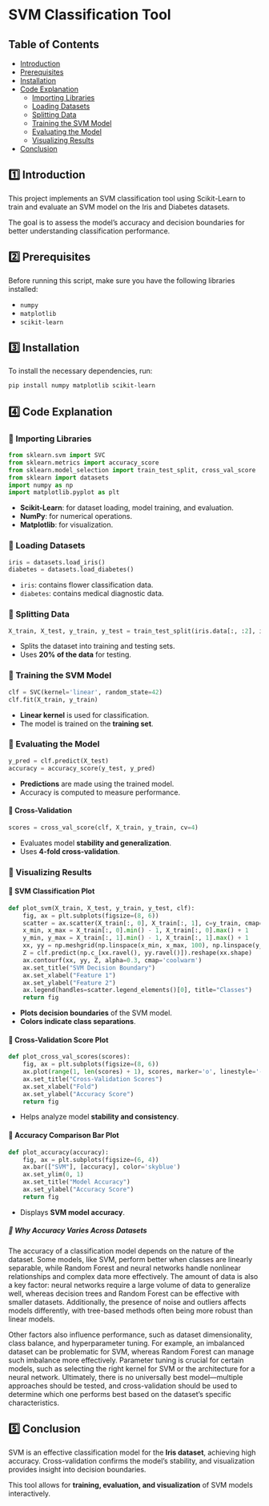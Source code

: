# SVM Classification Tool

## Table of Contents
- [Introduction](#introduction)
- [Prerequisites](#prerequisites)
- [Installation](#installation)
- [Code Explanation](#code-explanation)
  - [Importing Libraries](#importing-libraries)
  - [Loading Datasets](#loading-datasets)
  - [Splitting Data](#splitting-data)
  - [Training the SVM Model](#training-the-svm-model)
  - [Evaluating the Model](#evaluating-the-model)
  - [Visualizing Results](#visualizing-results)
- [Conclusion](#conclusion)

## 1️⃣ Introduction
<a name="introduction"></a>
This project implements an SVM classification tool using Scikit-Learn to train and evaluate an SVM model on the Iris and Diabetes datasets.

The goal is to assess the model’s accuracy and decision boundaries for better understanding classification performance.

## 2️⃣ Prerequisites
<a name="prerequisites"></a>
Before running this script, make sure you have the following libraries installed:

- `numpy`
- `matplotlib`
- `scikit-learn`

## 3️⃣ Installation
<a name="installation"></a>
To install the necessary dependencies, run:

```sh
pip install numpy matplotlib scikit-learn
```

## 4️⃣ Code Explanation
<a name="code-explanation"></a>

### 🔹 Importing Libraries
<a name="importing-libraries"></a>
```python
from sklearn.svm import SVC
from sklearn.metrics import accuracy_score
from sklearn.model_selection import train_test_split, cross_val_score
from sklearn import datasets
import numpy as np
import matplotlib.pyplot as plt
```

- **Scikit-Learn**: for dataset loading, model training, and evaluation.
- **NumPy**: for numerical operations.
- **Matplotlib**: for visualization.

### 🔹 Loading Datasets
<a name="loading-datasets"></a>
```python
iris = datasets.load_iris()
diabetes = datasets.load_diabetes()
```
- `iris`: contains flower classification data.
- `diabetes`: contains medical diagnostic data.

### 🔹 Splitting Data
<a name="splitting-data"></a>
```python
X_train, X_test, y_train, y_test = train_test_split(iris.data[:, :2], iris.target, test_size=0.2, random_state=42)
```
- Splits the dataset into training and testing sets.
- Uses **20% of the data** for testing.

### 🔹 Training the SVM Model
<a name="training-the-svm-model"></a>
```python
clf = SVC(kernel='linear', random_state=42)
clf.fit(X_train, y_train)
```
- **Linear kernel** is used for classification.
- The model is trained on the **training set**.

### 🔹 Evaluating the Model
<a name="evaluating-the-model"></a>
```python
y_pred = clf.predict(X_test)
accuracy = accuracy_score(y_test, y_pred)
```
- **Predictions** are made using the trained model.
- Accuracy is computed to measure performance.

#### 🔹 Cross-Validation
```python
scores = cross_val_score(clf, X_train, y_train, cv=4)
```
- Evaluates model **stability and generalization**.
- Uses **4-fold cross-validation**.

### 🔹 Visualizing Results
<a name="visualizing-results"></a>

#### 🔹 SVM Classification Plot
```python
def plot_svm(X_train, X_test, y_train, y_test, clf):
    fig, ax = plt.subplots(figsize=(8, 6))
    scatter = ax.scatter(X_train[:, 0], X_train[:, 1], c=y_train, cmap='coolwarm', edgecolor='k', s=100)
    x_min, x_max = X_train[:, 0].min() - 1, X_train[:, 0].max() + 1
    y_min, y_max = X_train[:, 1].min() - 1, X_train[:, 1].max() + 1
    xx, yy = np.meshgrid(np.linspace(x_min, x_max, 100), np.linspace(y_min, y_max, 100))
    Z = clf.predict(np.c_[xx.ravel(), yy.ravel()]).reshape(xx.shape)
    ax.contourf(xx, yy, Z, alpha=0.3, cmap='coolwarm')
    ax.set_title("SVM Decision Boundary")
    ax.set_xlabel("Feature 1")
    ax.set_ylabel("Feature 2")
    ax.legend(handles=scatter.legend_elements()[0], title="Classes")
    return fig
```

- **Plots decision boundaries** of the SVM model.
- **Colors indicate class separations**.

#### 🔹 Cross-Validation Score Plot
```python
def plot_cross_val_scores(scores):
    fig, ax = plt.subplots(figsize=(8, 6))
    ax.plot(range(1, len(scores) + 1), scores, marker='o', linestyle='--')
    ax.set_title("Cross-Validation Scores")
    ax.set_xlabel("Fold")
    ax.set_ylabel("Accuracy Score")
    return fig
```

- Helps analyze model **stability and consistency**.

#### 🔹 Accuracy Comparison Bar Plot
```python
def plot_accuracy(accuracy):
    fig, ax = plt.subplots(figsize=(6, 4))
    ax.bar(["SVM"], [accuracy], color='skyblue')
    ax.set_ylim(0, 1)
    ax.set_title("Model Accuracy")
    ax.set_ylabel("Accuracy Score")
    return fig
```

- Displays **SVM model accuracy**.

##### 🔹 Why Accuracy Varies Across Datasets

The accuracy of a classification model depends on the nature of the dataset. Some models, like SVM, perform better when classes are linearly separable, while Random Forest and neural networks handle nonlinear relationships and complex data more effectively. The amount of data is also a key factor: neural networks require a large volume of data to generalize well, whereas decision trees and Random Forest can be effective with smaller datasets. Additionally, the presence of noise and outliers affects models differently, with tree-based methods often being more robust than linear models.  

Other factors also influence performance, such as dataset dimensionality, class balance, and hyperparameter tuning. For example, an imbalanced dataset can be problematic for SVM, whereas Random Forest can manage such imbalance more effectively. Parameter tuning is crucial for certain models, such as selecting the right kernel for SVM or the architecture for a neural network. Ultimately, there is no universally best model—multiple approaches should be tested, and cross-validation should be used to determine which one performs best based on the dataset’s specific characteristics.

## 5️⃣ Conclusion
<a name="conclusion"></a>
SVM is an effective classification model for the **Iris dataset**, achieving high accuracy. Cross-validation confirms the model’s stability, and visualization provides insight into decision boundaries.

This tool allows for **training, evaluation, and visualization** of SVM models interactively.

